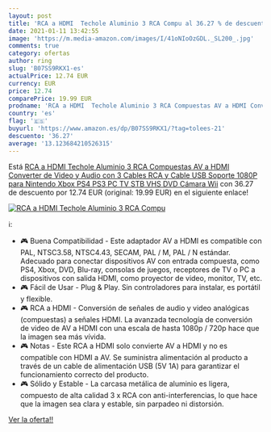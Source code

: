 ```yaml
---
layout: post
title: 'RCA a HDMI  Techole Aluminio 3 RCA Compu al 36.27 % de descuento'
date: 2021-01-11 13:42:55
image: 'https://m.media-amazon.com/images/I/41oNIoOzGDL._SL200_.jpg'
comments: true
category: ofertas
author: ring
slug: 'B07SS9RKX1-es'
actualPrice: 12.74 EUR
currency: EUR
price: 12.74
comparePrice: 19.99 EUR
prodname: 'RCA a HDMI  Techole Aluminio 3 RCA Compuestas AV a HDMI Converter de Video y Audio con 3 Cables RCA y Cable USB  Soporte 1080P para Nintendo  Xbox  PS4  PS3  PC  TV  STB  VHS  DVD  Cámara  Wii'
country: 'es'
flag: '🇪🇸'
buyurl: 'https://www.amazon.es/dp/B07SS9RKX1/?tag=tolees-21'
descuento: '36.27'
average: '13.123684210526315'
---
```


Está [RCA a HDMI  Techole Aluminio 3 RCA Compuestas AV a HDMI Converter de Video y Audio con 3 Cables RCA y Cable USB  Soporte 1080P para Nintendo  Xbox  PS4  PS3  PC  TV  STB  VHS  DVD  Cámara  Wii](https://www.amazon.es/dp/B07SS9RKX1/?tag=tolees-21) con 36.27 de descuento por 12.74 EUR (original: 19.99 EUR) en el siguiente enlace!

[![RCA a HDMI  Techole Aluminio 3 RCA Compu](https://m.media-amazon.com/images/I/41oNIoOzGDL._SL200_.jpg)](https://www.amazon.es/dp/B07SS9RKX1/?tag=tolees-21)

ℹ️:

- 🎮 Buena Compatibilidad - Este adaptador AV a HDMI es compatible con PAL, NTSC3.58, NTSC4.43, SECAM, PAL / M, PAL / N estándar. Adecuado para conectar dispositivos AV con entrada compuesta, como PS4, Xbox, DVD, Blu-ray, consolas de juegos, receptores de TV o PC a dispositivos con salida HDMI, como proyector de video, monitor, TV, etc.
- 🎮 Fácil de Usar - Plug & Play. Sin controladores para instalar, es portátil y flexible.
- 🎮 RCA a HDMI - Conversión de señales de audio y video analógicas (compuestas) a señales HDMI. La avanzada tecnología de conversión de video de AV a HDMI con una escala de hasta 1080p / 720p hace que la imagen sea más vívida.
- 🎮 Notas - Este RCA a HDMI solo convierte AV a HDMI y no es compatible con HDMI a AV. Se suministra alimentación al producto a través de un cable de alimentación USB (5V 1A) para garantizar el funcionamiento correcto del producto.
- 🎮 Sólido y Estable - La carcasa metálica de aluminio es ligera, compuesto de alta calidad 3 x RCA con anti-interferencias, lo que hace que la imagen sea clara y estable, sin parpadeo ni distorsión.

[Ver la oferta!!](https://www.amazon.es/dp/B07SS9RKX1/?tag=tolees-21)
